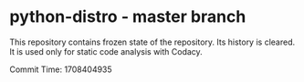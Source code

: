 # python-distro - master branch

This repository contains frozen state of the repository.
Its history is cleared. It is used only for static code
analysis with Codacy.

Commit Time: 1708404935